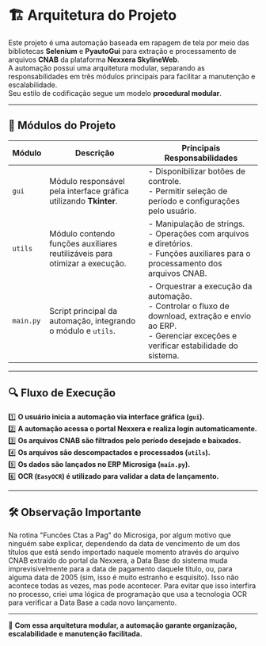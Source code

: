 # 🏗️ Arquitetura do Projeto

Este projeto é uma automação baseada em rapagem de tela por meio das bibliotecas **Selenium** e **PyautoGui** para extração e processamento de arquivos **CNAB** da plataforma **Nexxera SkylineWeb**.  
A automação possui uma arquitetura modular, separando as responsabilidades em três módulos principais para facilitar a manutenção e escalabilidade.  
Seu estilo de codificação segue um modelo **procedural modular**.

---

## 📂 Módulos do Projeto

| **Módulo**  | **Descrição**  | **Principais Responsabilidades**  |
|-------------|---------------|------------------------------------|
| `gui`       | Módulo responsável pela interface gráfica utilizando **Tkinter**. | - Disponibilizar botões de controle. <br> - Permitir seleção de período e configurações pelo usuário. |
| `utils`     | Módulo contendo funções auxiliares reutilizáveis para otimizar a execução. | - Manipulação de strings. <br> - Operações com arquivos e diretórios. <br> - Funções auxiliares para o processamento dos arquivos CNAB. |
| `main.py`   | Script principal da automação, integrando o módulo e `utils`. | - Orquestrar a execução da automação. <br> - Controlar o fluxo de download, extração e envio ao ERP. <br> - Gerenciar exceções e verificar estabilidade do sistema. |

---

## 🔍 Fluxo de Execução

1️⃣ **O usuário inicia a automação via interface gráfica (`gui`).**  
2️⃣ **A automação acessa o portal Nexxera e realiza login automaticamente.**  
3️⃣ **Os arquivos CNAB são filtrados pelo período desejado e baixados.**  
4️⃣ **Os arquivos são descompactados e processados (`utils`).**  
5️⃣ **Os dados são lançados no ERP Microsiga (`main.py`).**  
6️⃣ **OCR (`EasyOCR`) é utilizado para validar a data de lançamento.**  

---

## 🛠️ Observação Importante

Na rotina "Funcões Ctas a Pag" do Microsiga, por algum motivo que ninguém sabe explicar, dependendo da data de vencimento de um dos títulos que está sendo importado naquele momento através do arquivo CNAB extraído
do portal da Nexxera, a Data Base do sistema muda imprevisivelmente para a data de pagamento daquele título, ou, para alguma data de 2005 (sim, isso é muito estranho e esquisito).
Isso não acontece todas as vezes, mas pode acontecer. Para evitar que isso interfira no processo, criei uma lógica de programação que usa a tecnologia OCR para verificar a Data Base a cada novo lançamento.

---

🚀 **Com essa arquitetura modular, a automação garante organização, escalabilidade e manutenção facilitada.**  
